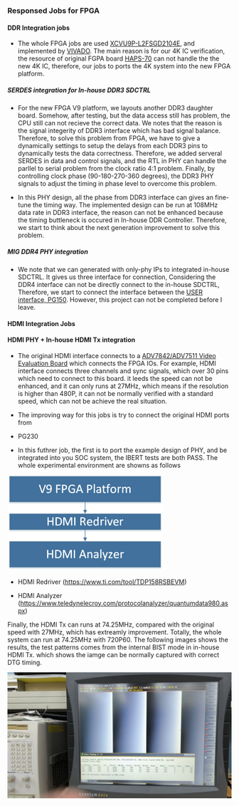 

### Responsed Jobs for FPGA

#### DDR Integration jobs

* The whole FPGA jobs are used [XCVU9P-L2FSGD2104E](https://talentpros.com.tw/tps-8-series-lite), and implemented by [VIVADO](https://www.xilinx.com/support/download.html). The main reason is for our 4K IC verification, the resource of original FGPA board [HAPS-70](https://news.synopsys.com/2013-12-16-Synopsys-Extends-HAPS-70-Prototyping-Family-with-New-Solution-Optimized-for-IP-and-Subsystems) can not handle the the new 4K IC, therefore, our jobs to ports the 4K system into the new FPGA platform.

##### SERDES integration for In-house DDR3 SDCTRL

* For the new FPGA V9 platform, we layouts another DDR3 daughter board. Somehow, after testing, but the data access still has problem, the CPU still can not recieve the correct data. We notes that the reason is the signal integerity of DDR3 interface which has bad signal balance. Therefore, to solve this problem from FPGA, we have to give a dynamically settings to setup the delays from each DDR3 pins to dynamically tests the data correctness. Therefore, we added serveral SERDES in data and control signals, and the RTL in PHY can handle the parllel to serial problem from the clock ratio 4:1 problem. Finally, by controlling clock phase (90-180-270-360 degrees), the DDR3 PHY signals to adjust the timing in phase level to overcome this problem.

* In this PHY design, all the phase from DDR3 interface can gives an fine-tune the timing way. The implemented design can be run at 108MHz data rate in DDR3 interface, the reason can not be enhanced because the timing buttleneck is occured in In-house DDR Controller. Therefore, we start to think about the next generation improvement to solve this problem.

##### MIG DDR4 PHY integration

* We note that we can generated with only-phy IPs to integrated in-house SDCTRL. It gives us three interface for connection, Considering the DDR4 interface can not be directly connect to the in-house SDCTRL, Therefore, we start to connect the interface between the [USER interface, PG150](https://docs.amd.com/r/en-US/pg150-ultrascale-memory-ip/User-Interface?tocId=kLdS~zIRXPqmOCWQcjY~7wfrom). However, this project can not be completed before I leave.

#### HDMI Integration Jobs

#### HDMI PHY + In-house HDMI Tx integration

* The original HDMI interface connects to a [ADV7842/ADV7511 Video Evaluation Board](https://www.analog.com/media/en/technical-documentation/user-guides/UG-235.pdf) which connects the FPGA IOs. For example, HDMI interface connects three channels and sync signals, which over 30 pins which need to connect to this board. it leeds the speed can not be enhanced, and it can only runs at 27MHz, which means if the resolution is higher than 480P, it can not be normally verified with a standard speed, which can not be achieve the real situation. 

* The improving way for this jobs is try to connect the original HDMI ports from 
* PG230

* In this futhrer job, the first is to port the example design of PHY, and be integrated into you SOC system, the IBERT tests are both PASS.
The whole experimental environment are showns as follows

<img src="env.png" alt="RESULT" width="350">

* HDMI Redriver
(https://www.ti.com/tool/TDP158RSBEVM)


* HDMI Analyzer (https://www.teledynelecroy.com/protocolanalyzer/quantumdata980.aspx)


Finally, the HDMI Tx can runs at 74.25MHz, compared with the original speed with 27MHz, which has extreamly improvement.
Totally, the whole system can run at 74.25MHz with 720P60. The following images shows the results, the test patterns comes from the internal BIST mode in in-house HDMI Tx. which shows the iamge can be normally captured with correct DTG timing.

<img src="brief_result.jpg" alt="RESULT" width="750">